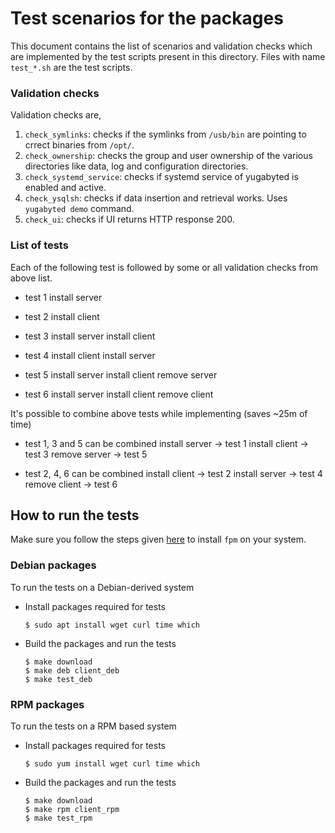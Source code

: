 # Test scenarios for the packages

This document contains the list of scenarios and validation checks
which are implemented by the test scripts present in this
directory. Files with name `test_*.sh` are the test scripts.

### Validation checks
Validation checks are,
1. `check_symlinks`: checks if the symlinks from `/usb/bin` are
   pointing to crrect binaries from `/opt/`.
2. `check_ownership`: checks the group and user ownership of the
   various directories like data, log and configuration directories.
3. `check_systemd_service`: checks if systemd service of yugabyted is
   enabled and active.
4. `check_ysqlsh`: checks if data insertion and retrieval works. Uses
   `yugabyted demo` command.
5. `check_ui`: checks if UI returns HTTP response 200.

### List of tests
Each of the following test is followed by some or all validation
checks from above list.
- test 1
  install server

- test 2
  install client

- test 3
  install server
  install client

- test 4
  install client
  install server

- test 5
  install server
  install client
  remove server

- test 6
  install server
  install client
  remove client

It's possible to combine above tests while implementing (saves ~25m of
time)

- test 1, 3 and 5 can be combined
  install server -> test 1
  install client -> test 3
  remove server  -> test 5

- test 2, 4, 6 can be combined
  install client -> test 2
  install server -> test 4
  remove client  -> test 6

## How to run the tests
Make sure you follow the steps given
[here](../README.md#installing-fpm) to install `fpm` on your system.

### Debian packages
To run the tests on a Debian-derived system
- Install packages required for tests
  ```console
  $ sudo apt install wget curl time which
  ```
- Build the packages and run the tests
  ```console
  $ make download
  $ make deb client_deb
  $ make test_deb
  ```

### RPM packages
To run the tests on a RPM based system
- Install packages required for tests
  ```console
  $ sudo yum install wget curl time which
  ```
- Build the packages and run the tests
  ```console
  $ make download
  $ make rpm client_rpm
  $ make test_rpm
  ```
